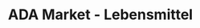 ---
title: "ADA Market - Lebensmittel"
url: /gelsenkirchen/ada-market-lebensmittel/
shop: Supermarkt
---